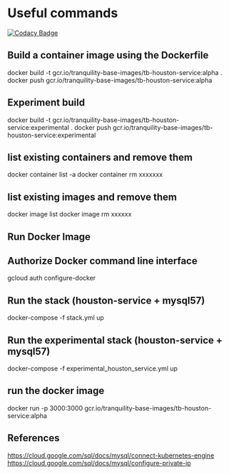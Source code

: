 # Useful commands

[![Codacy Badge](https://api.codacy.com/project/badge/Grade/3def1d65ed474beda546f2455f127e92)](https://app.codacy.com/gh/tranquilitybase-io/tb-houston-service?utm_source=github.com&utm_medium=referral&utm_content=tranquilitybase-io/tb-houston-service&utm_campaign=Badge_Grade_Settings)

## Build a container image using the Dockerfile
docker build -t gcr.io/tranquility-base-images/tb-houston-service:alpha .
docker push gcr.io/tranquility-base-images/tb-houston-service:alpha

## Experiment build
docker build -t gcr.io/tranquility-base-images/tb-houston-service:experimental .
docker push gcr.io/tranquility-base-images/tb-houston-service:experimental

## list existing containers and remove them
docker container list -a 
docker container rm xxxxxxx

## list existing images and remove them 
docker image list 
docker image rm xxxxxx

## Run Docker Image
## Authorize Docker command line interface
gcloud auth configure-docker

## Run the stack (houston-service + mysql57)
docker-compose -f stack.yml up

## Run the experimental stack (houston-service + mysql57)
docker-compose -f experimental_houston_service.yml up

## run the docker image
docker run -p 3000:3000 gcr.io/tranquility-base-images/tb-houston-service:alpha

## References
<https://cloud.google.com/sql/docs/mysql/connect-kubernetes-engine>
<https://cloud.google.com/sql/docs/mysql/configure-private-ip>

